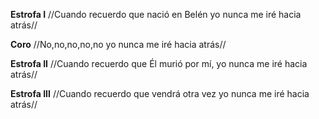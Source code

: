 **Estrofa I**
//Cuando recuerdo que nació en Belén 
yo nunca me iré hacia atrás//

**Coro**
//No,no,no,no,no 
yo nunca me iré hacia atrás//

**Estrofa II**
//Cuando recuerdo que Él murió por mí, 
yo nunca me iré hacia atrás//

**Estrofa III**
//Cuando recuerdo que vendrá otra vez 
yo nunca me iré hacia atrás//